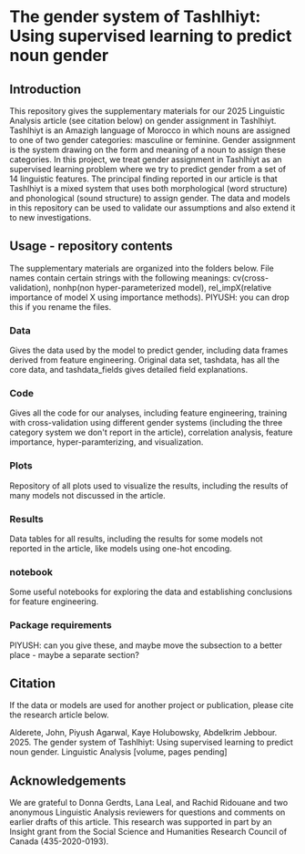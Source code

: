 # The gender system of Tashlhiyt: Using supervised learning to predict noun gender

## Introduction
This repository gives the supplementary materials for our 2025 Linguistic Analysis article (see citation below) on gender assignment in Tashlhiyt. Tashlhiyt is an Amazigh language of Morocco in which nouns are assigned to one of two gender categories: masculine or feminine. Gender assignment is the system drawing on the form and meaning of a noun to assign these categories. In this project, we treat gender assignment in Tashlhiyt as an supervised learning problem where we try to predict gender from a set of 14 linguistic features. The principal finding reported in our article is that Tashlhiyt is a mixed system that uses both morphological (word structure) and phonological (sound structure) to assign gender. The data and models in this repository can be used to validate our assumptions and also extend it to new investigations. 

## Usage - repository contents
The supplementary materials are organized into the folders below. File names contain certain strings with the following meanings: cv(cross-validation), nonhp(non hyper-parameterized model), rel_impX(relative importance of model X using importance methods). PIYUSH: you can drop this if you rename the files.

### Data
Gives the data used by the model to predict gender, including data frames derived from feature engineering. Original data set, tashdata, has all the core data, and tashdata_fields gives detailed field explanations.

### Code
Gives all the code for our analyses, including feature engineering, training with cross-validation using different gender systems (including the three category system we don't report in the article), correlation analysis, feature importance, hyper-paramterizing, and visualization.

### Plots
Repository of all plots used to visualize the results, including the results of many models not discussed in the article.

### Results
Data tables for all results, including the results for some models not reported in the article, like models using one-hot encoding.

### notebook
Some useful notebooks for exploring the data and establishing conclusions for feature engineering. 

### Package requirements
PIYUSH: can you give these, and maybe move the subsection to a better place - maybe a separate section?

## Citation
If the data or models are used for another project or publication, please cite the research article below.

Alderete, John, Piyush Agarwal, Kaye Holubowsky, Abdelkrim Jebbour. 2025. The gender system of Tashlhiyt: Using supervised learning to predict noun gender. Linguistic Analysis [volume, pages pending]

## Acknowledgements
We are grateful to Donna Gerdts, Lana Leal, and Rachid Ridouane and two anonymous Linguistic Analysis reviewers for questions and comments on earlier drafts of this article. This research was supported in part by an Insight grant from the Social Science and Humanities Research Council of Canada (435-2020-0193).
